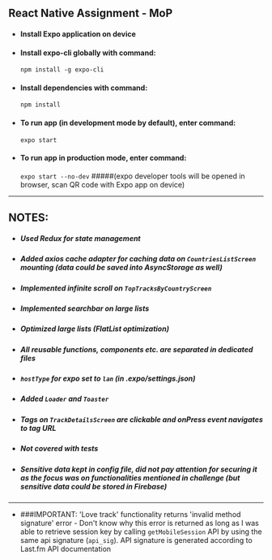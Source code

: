 React Native Assignment - MoP
--

- #### Install Expo application on device  

- #### Install expo-cli globally with command:   
  `npm install -g expo-cli`

- #### Install dependencies with command:   
  `npm install`
  
- #### To run app (in development mode by default), enter command:
  `expo start`
 
  
 - #### To run app in production mode, enter command: 
   `expo start --no-dev`
   #####(expo developer tools will be opened in browser, scan QR code with Expo app on device)
-----

NOTES:
--

- ##### Used Redux for state management 
- ##### Added axios cache adapter for caching data on `CountriesListScreen` mounting (data could be saved into AsyncStorage as well)
- ##### Implemented infinite scroll on `TopTracksByCountryScreen` 
- ##### Implemented searchbar on large lists
- ##### Optimized large lists (FlatList optimization)
- ##### All reusable functions, components etc. are separated in dedicated files
- ##### `hostType` for expo set to `lan`  (in .expo/settings.json)
- ##### Added `Loader` and `Toaster`
- ##### Tags on `TrackDetailsScreen` are clickable and onPress event navigates to tag URL
- ##### Not covered with tests
- ##### Sensitive data kept in config file, did not pay attention for securing it as the focus was on functionalities mentioned in challenge (but sensitive data could be stored in Firebase) 

---

- ###IMPORTANT: 'Love track' functionality returns 'invalid method signature' error - Don't know why this error is returned as long as I was able to retrieve session key by calling `getMobileSession` API by using the same api signature (`api_sig`). API signature is generated according to Last.fm API documentation 

